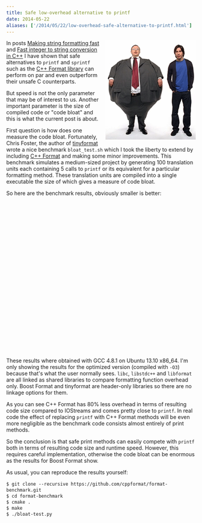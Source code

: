 ```yaml
---
title: Safe low-overhead alternative to printf
date: 2014-05-22
aliases: ['/2014/05/22/low-overhead-safe-alternative-to-printf.html']
---
```


<div class="separator" style="clear:right; float:right; margin-left:1em; margin-bottom:1em">
  <img src="/img/code-bloat.gif"
       title="Do you want to talk about code bloat?" width="240">
</div>

In posts [Making string formatting fast](http://zverovich.net/2012/12/15/making-string-formatting-fast.html)
and [Fast integer to string conversion in C++](http://zverovich.net/2013/09/07/integer-to-string-conversion-in-cplusplus.html)
I have shown that safe alternatives to `printf` and `sprintf` such as
the [C++ Format library](http://cppformat.github.io/) can perform on par and
even outperform their unsafe C counterparts.

But speed is not the only parameter that may be of interest to us.
Another important parameter is the size of compiled code or "code bloat" and
this is what the current post is about.

First question is how does one measure the code bloat. Fortunately,
Chris Foster, the author of [tinyformat](https://github.com/c42f/tinyformat)
wrote a nice benchmark `bloat_test.sh` which I took the liberty to extend
by including [C++ Format](http://cppformat.github.io/) and making some minor
improvements. This benchmark simulates a medium-sized project by generating
100 translation units each containing 5 calls to `printf` or its equivalent
for a particular formatting method. These translation units are compiled into
a single executable the size of which gives a measure of code bloat.

So here are the benchmark results, obviously smaller is better:

<div id="table_div">
</div>
<div style="height: 400px" id="chart_div">
</div>
<script type="text/javascript" src="https://www.gstatic.com/charts/loader.js"></script>
<script type="text/javascript" src="/2014-05-stats.js"></script>

These results where obtained with GCC 4.8.1 on Ubuntu 13.10 x86_64.
I'm only showing the results for the optimized version (compiled with `-O3`)
because that's what the user normally sees. `libc`, `libstdc++` and `libformat`
are all linked as shared libraries to compare formatting function overhead
only. Boost Format and tinyformat are header-only libraries so there are
no linkage options for them.

As you can see C++ Format has 80% less overhead in terms of resulting code
size compared to IOStreams and comes pretty close to `printf`. In real code
the effect of replacing `printf` with C++ Format methods will be even more
negligible as the benchmark code consists almost entirely of print methods.

So the conclusion is that safe print methods can easily compete with `printf`
both in terms of resulting code size and runtime speed. However, this requires
careful implementation, otherwise the code bloat can be enormous as the
results for Boost Format show.

As usual, you can reproduce the results yourself:

```
$ git clone --recursive https://github.com/cppformat/format-benchmark.git
$ cd format-benchmark
$ cmake .
$ make
$ ./bloat-test.py
```

